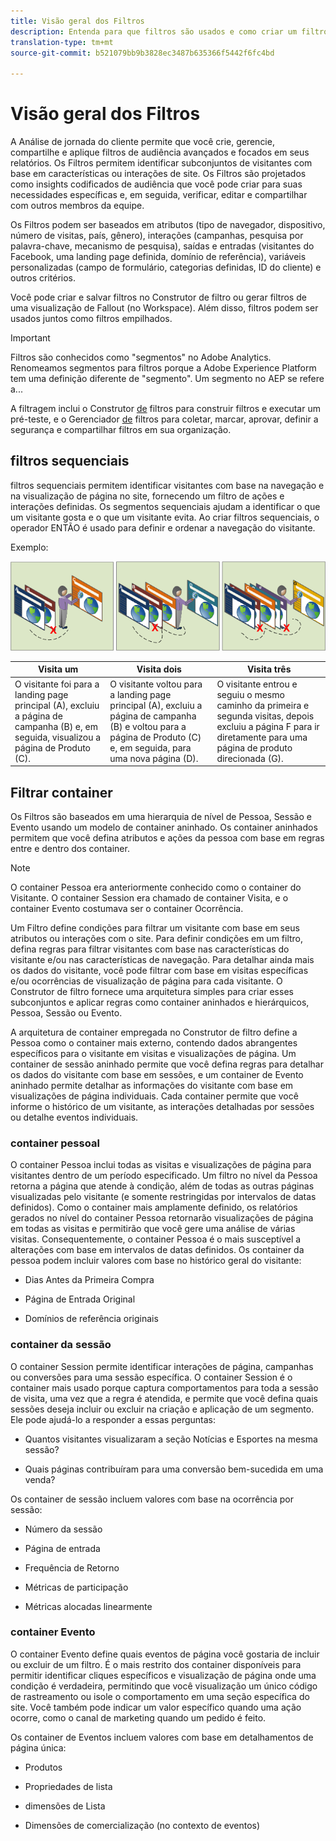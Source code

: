 ```yaml
---
title: Visão geral dos Filtros
description: Entenda para que filtros são usados e como criar um filtro simples.
translation-type: tm+mt
source-git-commit: b521079bb9b3828ec3487b635366f5442f6fc4bd

---
```



# Visão geral dos Filtros

A Análise de jornada do cliente permite que você crie, gerencie, compartilhe e aplique filtros de audiência avançados e focados em seus relatórios. Os Filtros permitem identificar subconjuntos de visitantes com base em características ou interações de site. Os Filtros são projetados como insights codificados de audiência que você pode criar para suas necessidades específicas e, em seguida, verificar, editar e compartilhar com outros membros da equipe.

Os Filtros podem ser baseados em atributos (tipo de navegador, dispositivo, número de visitas, país, gênero), interações (campanhas, pesquisa por palavra-chave, mecanismo de pesquisa), saídas e entradas (visitantes do Facebook, uma landing page definida, domínio de referência), variáveis personalizadas (campo de formulário, categorias definidas, ID do cliente) e outros critérios.

Você pode criar e salvar filtros no Construtor de filtro ou gerar filtros de uma visualização de Fallout (no Workspace). Além disso, filtros podem ser usados juntos como filtros empilhados.

>[!IMPORTANT]
Filtros são conhecidos como &quot;segmentos&quot; no Adobe Analytics. Renomeamos segmentos para filtros porque a Adobe Experience Platform tem uma definição diferente de &quot;segmento&quot;. Um segmento no AEP se refere a...

A filtragem inclui o Construtor [de](/help/components/filters/create-filters.md) filtros para construir filtros e executar um pré-teste, e o Gerenciador [de](/help/components/filters/manage-filters.md) filtros para coletar, marcar, aprovar, definir a segurança e compartilhar filtros em sua organização.

## filtros sequenciais

filtros sequenciais permitem identificar visitantes com base na navegação e na visualização de página no site, fornecendo um filtro de ações e interações definidas. Os segmentos sequenciais ajudam a identificar o que um visitante gosta e o que um visitante evita. Ao criar filtros sequenciais, o operador ENTÃO é usado para definir e ordenar a navegação do visitante.

Exemplo:

![](assets/sequential_fil.png)

| Visita um | Visita dois | Visita três |
|---|---|---|
| O visitante foi para a landing page principal (A), excluiu a página de campanha (B) e, em seguida, visualizou a página de Produto (C). | O visitante voltou para a landing page principal (A), excluiu a página de campanha (B) e voltou para a página de Produto (C) e, em seguida, para uma nova página (D). | O visitante entrou e seguiu o mesmo caminho da primeira e segunda visitas, depois excluiu a página F para ir diretamente para uma página de produto direcionada (G). |

## Filtrar container

Os Filtros são baseados em uma hierarquia de nível de Pessoa, Sessão e Evento usando um modelo de container aninhado. Os container aninhados permitem que você defina atributos e ações da pessoa com base em regras entre e dentro dos container.

>[!NOTE]
>O container Pessoa era anteriormente conhecido como o container do Visitante. O container Session era chamado de container Visita, e o container Evento costumava ser o container Ocorrência.

Um Filtro define condições para filtrar um visitante com base em seus atributos ou interações com o site. Para definir condições em um filtro, defina regras para filtrar visitantes com base nas características do visitante e/ou nas características de navegação. Para detalhar ainda mais os dados do visitante, você pode filtrar com base em visitas específicas e/ou ocorrências de visualização de página para cada visitante. O Construtor de filtro fornece uma arquitetura simples para criar esses subconjuntos e aplicar regras como container aninhados e hierárquicos, Pessoa, Sessão ou Evento.

A arquitetura de container empregada no Construtor de filtro define a Pessoa como o container mais externo, contendo dados abrangentes específicos para o visitante em visitas e visualizações de página. Um container de sessão aninhado permite que você defina regras para detalhar os dados do visitante com base em sessões, e um container de Evento aninhado permite detalhar as informações do visitante com base em visualizações de página individuais. Cada container permite que você informe o histórico de um visitante, as interações detalhadas por sessões ou detalhe eventos individuais.

### container pessoal

O container Pessoa inclui todas as visitas e visualizações de página para visitantes dentro de um período especificado. Um filtro no nível da Pessoa retorna a página que atende à condição, além de todas as outras páginas visualizadas pelo visitante (e somente restringidas por intervalos de datas definidos). Como o container mais amplamente definido, os relatórios gerados no nível do container Pessoa retornarão visualizações de página em todas as visitas e permitirão que você gere uma análise de várias visitas. Consequentemente, o container Pessoa é o mais susceptível a alterações com base em intervalos de datas definidos.
Os container da pessoa podem incluir valores com base no histórico geral do visitante:

* Dias Antes da Primeira Compra

* Página de Entrada Original

* Domínios de referência originais

### container da sessão

O container Session permite identificar interações de página, campanhas ou conversões para uma sessão específica. O container Session é o container mais usado porque captura comportamentos para toda a sessão de visita, uma vez que a regra é atendida, e permite que você defina quais sessões deseja incluir ou excluir na criação e aplicação de um segmento. Ele pode ajudá-lo a responder a essas perguntas:

* Quantos visitantes visualizaram a seção Notícias e Esportes na mesma sessão?

* Quais páginas contribuíram para uma conversão bem-sucedida em uma venda?

Os container de sessão incluem valores com base na ocorrência por sessão:

* Número da sessão

* Página de entrada

* Frequência de Retorno

* Métricas de participação

* Métricas alocadas linearmente

### container Evento

O container Evento define quais eventos de página você gostaria de incluir ou excluir de um filtro. É o mais restrito dos container disponíveis para permitir identificar cliques específicos e visualização de página onde uma condição é verdadeira, permitindo que você visualização um único código de rastreamento ou isole o comportamento em uma seção específica do site. Você também pode indicar um valor específico quando uma ação ocorre, como o canal de marketing quando um pedido é feito.

Os container de Eventos incluem valores com base em detalhamentos de página única:

* Produtos

* Propriedades de lista

* dimensões de Lista

* Dimensões de comercialização (no contexto de eventos)